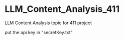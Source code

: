 # LLM_Content_Analysis_411
LLM Content Analysis topic for 411 project 

put the api key in "secretKey.txt"
